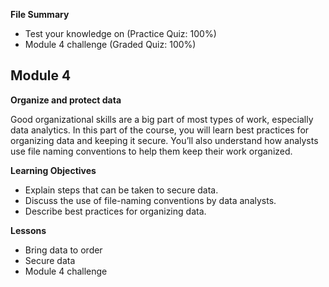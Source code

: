 **File Summary**
- Test your knowledge on (Practice Quiz: 100%)
- Module 4 challenge (Graded Quiz: 100%)

## Module 4
**Organize and protect data**

Good organizational skills are a big part of most types of work, especially data analytics. In this part of the course, you will learn best practices for organizing data and keeping it secure. You’ll also understand how analysts use file naming conventions to help them keep their work organized.

**Learning Objectives**
- Explain steps that can be taken to secure data.
- Discuss the use of file-naming conventions by data analysts.
- Describe best practices for organizing data.

**Lessons**
- Bring data to order
- Secure data
- Module 4 challenge
